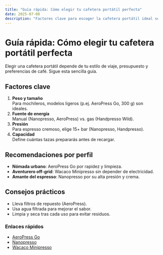 ```yaml
---
title: "Guía rápida: Cómo elegir tu cafetera portátil perfecta"
date: 2025-07-08
description: "Factores clave para escoger la cafetera portátil ideal según tu estilo de vida."
---
```


# Guía rápida: Cómo elegir tu cafetera portátil perfecta

Elegir una cafetera portátil depende de tu estilo de viaje, presupuesto y preferencias de café. Sigue esta sencilla guía.

## Factores clave

1. **Peso y tamaño**  
   Para mochileros, modelos ligeros (p.ej. AeroPress Go, 300 g) son ideales.  
2. **Fuente de energía**  
   Manual (Nanopresso, AeroPress) vs. gas (Handpresso Wild).  
3. **Presión**  
   Para espresso cremoso, elige 15+ bar (Nanopresso, Handpresso).  
4. **Capacidad**  
   Define cuántas tazas prepararás antes de recargar.

## Recomendaciones por perfil

- **Nómada urbano**: AeroPress Go por rapidez y limpieza.  
- **Aventurero off-grid**: Wacaco Minipresso sin depender de electricidad.  
- **Amante del espresso**: Nanopresso por su alta presión y crema.

## Consejos prácticos

- Lleva filtros de repuesto (AeroPress).  
- Usa agua filtrada para mejorar el sabor.  
- Limpia y seca tras cada uso para evitar residuos.

### Enlaces rápidos

- [AeroPress Go](https://www.amazon.es/dp/B08FJBJGVV/?tag=websonly-21)  
- [Nanopresso](https://www.amazon.es/dp/B07MNL4TZ5/?tag=websonly-21)  
- [Wacaco Minipresso](https://www.amazon.es/dp/B00BM38VZY/?tag=websonly-21)
